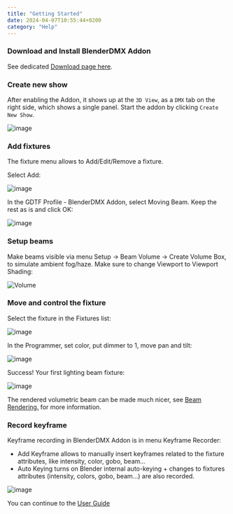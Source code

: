 ```yaml
---
title: "Getting Started"
date: 2024-04-07T10:55:44+0200
category: "Help"
---
```

### Download and Install BlenderDMX Addon

See dedicated [Download page here](/download).


### Create new show

After enabling the Addon, it shows up at the `3D View`, as a `DMX` tab on the
right side, which shows a single panel. Start the addon by clicking `Create New Show`.

![image](../media/create_new_show.png)


### Add fixtures

The fixture menu allows to Add/Edit/Remove a fixture.

Select Add:

![image](../media/fixture_menu.png)

In the GDTF Profile - BlenderDMX Addon, select Moving Beam. Keep the rest as is and
click OK:

![image](../media/fixture_add.png)

### Setup beams

Make beams visible via menu Setup → Beam Volume → Create Volume Box, to simulate
ambient fog/haze. Make sure to change Viewport to Viewport Shading:

![Volume](../media/volume.png)

### Move and control the fixture

Select the fixture in the Fixtures list:

![image](../media/fixture_list.png)

In the Programmer, set color, put dimmer to 1, move pan and tilt:

![image](../media/fixture_programmer.png)

Success! Your first lighting beam fixture:

![image](../media/fixture_preview.png)

The rendered volumetric beam can be made much nicer, see <a
href="../rendering/" >Beam Rendering.</a> for more information.

### Record keyframe

Keyframe recording in BlenderDMX Addon is in menu Keyframe Recorder:

- Add Keyframe allows to manually insert keyframes related to the fixture attributes, like intensity, color, gobo, beam...
- Auto Keying turns on Blender internal auto-keying + changes to fixtures attributes (intensity, colors, gobo, beam...) are also recorded.

![image](../media/keyframe_recorder.png)

You can continue to the <a href="../setup" ><i class="fa-solid fa-circle-play"></i> User Guide</a>


